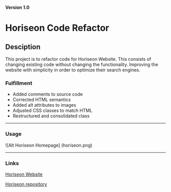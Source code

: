 **Version 1.0**  

# Horiseon Code Refactor  
 

## Desciption  


This project is to refactor code for Horiseon Website. This consists of changing existing code without changing the functionality. Improving the website with simplicity in order to optimize their search engines.  

### Fulfillment
* Added comments to source code
* Corrected HTML semantics
* Added alt attributes to images  
* Adjusted CSS classes to match HTML
* Restructured and consolidated class
 

- - -   

### Usage  

![Alt Horiseon Homepage] (horiseon.png)  

 

- - -  

### Links  
 

[Horiseon Website](https://bvenant.github.io/horiseon/)  

[Horiseon repository](https://github.com/bvenant/horiseon.git)  
